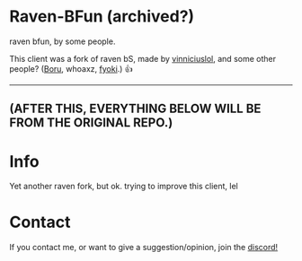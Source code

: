 # Raven-BFun (archived?)
raven bfun, by some people.

This client was a fork of raven bS, made by [vinniciuslol](https://github.com/vinniciuslol), and some other people? ([Boru](https://github.com/BoruNot), whoaxz, [fyoki](https://github.com/dis6bled).) :thumbsup:

------------------------------------------------------------------------------------------------------------------------------------------------------------------------------------------------------------------------
(AFTER THIS, EVERYTHING BELOW WILL BE FROM THE ORIGINAL REPO.)
------------------------------------------------------------------------------------------------------------------------------------------------------------------------------------------------------------------------

# Info

Yet another raven fork, but ok.
trying to improve this client, lel

# Contact

If you contact me, or want to give a suggestion/opinion, join the [discord!](https://discord.com/invite/k4ntjGsaP9)
